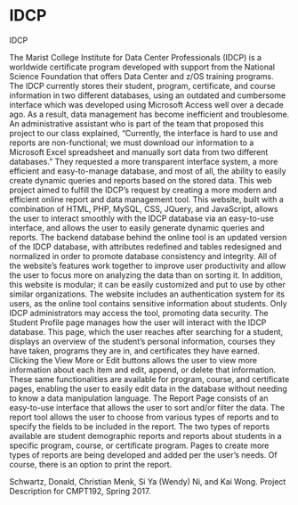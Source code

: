 # IDCP
IDCP

The Marist College Institute for Data Center Professionals (IDCP) is a worldwide certificate program developed with support from the National Science Foundation that offers Data Center and z/OS training programs. The IDCP currently stores their student, program, certificate, and course information in two different databases, using an outdated and cumbersome interface which was developed using Microsoft Access well over a decade ago. As a result, data management has become inefficient and troublesome. An administrative assistant who is part of the team that proposed this project to our class explained, “Currently, the interface is hard to use and reports are non-functional; we must download our information to a Microsoft Excel spreadsheet and manually sort data from two different databases.” They requested a more transparent interface system, a more efficient and easy-to-manage database, and most of all, the ability to easily create dynamic queries and reports based on the stored data.
This web project aimed to fulfill the IDCP’s request by creating a more modern and efficient online report and data management tool. This website, built with a combination of HTML, PHP, MySQL, CSS, JQuery, and JavaScript, allows the user to interact smoothly with the IDCP database via an easy-to-use interface, and allows the user to easily generate dynamic queries and reports. The backend database behind the online tool is an updated version of the IDCP database, with attributes redefined and tables redesigned and normalized in order to promote database consistency and integrity. All of the website’s features work together to improve user productivity and allow the user to focus more on analyzing the data than on sorting it. In addition, this website is modular; it can be easily customized and put to use by other similar organizations.
The website includes an authentication system for its users, as the online tool contains sensitive information about students. Only IDCP administrators may access the tool, promoting data security.
The Student Profile page manages how the user will interact with the IDCP database. This page, which the user reaches after searching for a student, displays an overview of the student’s personal information, courses they have taken, programs they are in, and certificates they have earned. Clicking the View More or Edit buttons allows the user to view more information about each item and edit, append, or delete that information. These same functionalities are available for program, course, and certificate pages, enabling the user to easily edit data in the database without needing to know a data manipulation language.
The Report Page consists of an easy-to-use interface that allows the user to sort and/or filter the data. The report tool allows the user to choose from various types of reports and to specify the fields to be included in the report. The two types of reports available are student demographic reports and reports about students in a specific program, course, or certificate program. Pages to create more types of reports are being developed and added per the user’s needs. Of course, there is an option to print the report.

Schwartz, Donald, Christian Menk, Si Ya (Wendy) Ni, and Kai Wong. Project Description for CMPT192, Spring 2017.

